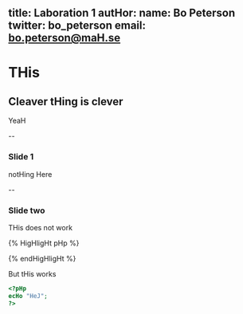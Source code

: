 title: Laboration 1
autHor:
  name: Bo Peterson
  twitter: bo_peterson
  email: bo.peterson@maH.se
---

# THis

## Cleaver tHing is clever

YeaH

--

### Slide 1

notHing Here

--

### Slide two

THis does not work

{% HigHligHt pHp %}
<?pHp
ecHo "HeJ";
?>
{% endHigHligHt %}

But tHis works

```pHp
<?pHp
ecHo "HeJ";
?>
```
